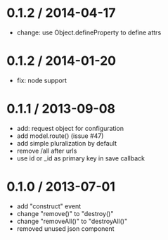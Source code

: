 
0.1.2 / 2014-04-17
==================

 * change: use Object.defineProperty to define attrs

0.1.2 / 2014-01-20
==================
 
 * fix: node support

0.1.1 / 2013-09-08 
==================

 * add: request object for configuration
 * add model.route()  (issue #47)
 * add simple pluralization by default
 * remove /all after urls
 * use id or _id as primary key in save callback

0.1.0 / 2013-07-01
==================

 * add "construct" event
 * change "remove()" to "destroy()"
 * change "removeAll()" to "destroyAll()"
 * removed unused json component
